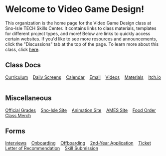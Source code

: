 # Welcome to Video Game Design!

This organization is the home page for the Video Game Design class at Sno-Isle TECH Skills Center. It contains links to class materials, templates for different project types, and more! Below are links to quickly access certain websites. If you'd like to see more resources and announcements, click the "Discussions" tab at the top of the page. To learn more about this class, click [here](https://docs.google.com/presentation/d/10cEEIoGtyuRp5AaoehJVe1y-yM_sZiTGANGbESeS9aQ/edit?usp=sharing).

## Class Docs

[Curriculum](https://mukilteo.schoology.com/home/) &nbsp;&nbsp;
[Daily Screens](https://classroomscreen.com/app/p/73a96a5d-84ce-4128-ab32-889ceea07eda/0) &nbsp;&nbsp;
[Calendar](https://calendar.google.com/calendar/embed?src=3c4c4e17b814087b7fe2c3f7d3541ae21e0146d51f795a0b5f65539068c07e54%40group.calendar.google.com&ctz=America%2FLos_Angeles) &nbsp;&nbsp;
[Email](https://outlook.office365.com) &nbsp;&nbsp;
[Videos](https://www.youtube.com/@SISCVideoGameDesign) &nbsp;&nbsp;
[Materials](https://drive.google.com/drive/folders/12V3AuKpwl9pa0SUP9Pkd7tmAtAn6TgMJ?usp=drive_link) &nbsp;&nbsp;
[Itch.io](https://sisc-vgdani.itch.io/) &nbsp;&nbsp;

## Miscellaneous

[Official Grades](https://www.q.wa-k12.net/mukilt) &nbsp;&nbsp;
[Sno-Isle Site](https://sc.mukilteoschools.org/) &nbsp;&nbsp;
[Animation Site](https://sites.google.com/view/anisisc) &nbsp;&nbsp;
[AMES Site](https://ames.team) &nbsp;&nbsp;
[Food Order](https://www.traininggroundscafe.com/) &nbsp;&nbsp;
[Class Merch](https://streamline-llc.net/SnoisleTech/shop/products/all?page=1) &nbsp;&nbsp;

## Forms

[Interviews](https://forms.gle/7MtvfGy6sWx4Hffj8) &nbsp;&nbsp;
[Onboarding](https://forms.gle/uv7NZoEeyE9qtGFS6) &nbsp;&nbsp;
[Offboarding](https://forms.gle/CgKAjFZGZK6qaHu28) &nbsp;&nbsp;
[2nd-Year Application](https://forms.gle/xqsRrwSLVA6PRHmF8) &nbsp;&nbsp;
[Ticket](https://forms.gle/hvqNCfDRHKVtB8Tt5) &nbsp;&nbsp;
[Letter of Recommendation](https://forms.gle/9cCyRS9xUwEgjrYw8) &nbsp;&nbsp;
[Skill Submission](https://forms.gle/6LEc8BR3XjiNDAeJ7) &nbsp;&nbsp;
